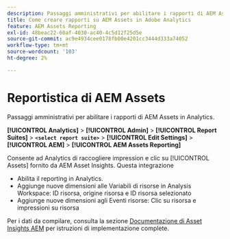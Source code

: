 ```yaml
---
description: Passaggi amministrativi per abilitare i rapporti di AEM Assets in Analytics.
title: Come creare rapporti su AEM Assets in Adobe Analytics
feature: AEM Assets Reporting
exl-id: 48beac22-60af-4030-ac40-4c5d12f25d5e
source-git-commit: ac9e4934cee0178fb00e4201cc3444d333a74052
workflow-type: tm+mt
source-wordcount: '103'
ht-degree: 2%

---
```


# Reportistica di AEM Assets

Passaggi amministrativi per abilitare i rapporti di AEM Assets in Analytics.

**[!UICONTROL Analytics]** > **[!UICONTROL Admin]** > **[!UICONTROL Report Suites]** > **`<select report suite>`** > **[!UICONTROL Edit Settings]** > **[!UICONTROL AEM]** > **[!UICONTROL AEM Assets Reporting]**

Consente ad Analytics di raccogliere impression e clic su [!UICONTROL Assets] fornito da AEM Asset Insights. Questa integrazione

* Abilita il reporting in Analytics.
* Aggiunge nuove dimensioni alle Variabili di risorse in Analysis Workspace: ID risorsa, origine risorsa e ID risorsa selezionato
* Aggiunge nuove dimensioni agli Eventi risorse: Clic su risorsa e impressioni su risorsa

Per i dati da compilare, consulta la sezione [Documentazione di Asset Insights AEM](https://experienceleague.adobe.com/docs/experience-manager-cloud-service/assets/manage/assets-insights.html) per istruzioni di implementazione complete.
